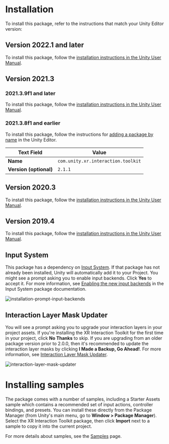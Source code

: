 # Installation

To install this package, refer to the instructions that match your Unity Editor version:

## Version 2022.1 and later

To install this package, follow the [installation instructions in the Unity User Manual](https://docs.unity3d.com/2022.1/Documentation/Manual/upm-ui-install.html).

## Version 2021.3

### 2021.3.9f1 and later

To install this package, follow the [installation instructions in the Unity User Manual](https://docs.unity3d.com/2021.3/Documentation/Manual/upm-ui-install.html).

### 2021.3.8f1 and earlier

To install this package, follow the instructions for [adding a package by name](https://docs.unity3d.com/2021.3/Documentation/Manual/upm-ui-quick.html) in the Unity Editor.

|Text Field|Value|
|---|---|
|**Name**|`com.unity.xr.interaction.toolkit`|
|**Version (optional)**|`2.1.1`|

## Version 2020.3

To install this package, follow the [installation instructions in the Unity User Manual](https://docs.unity3d.com/2020.3/Documentation/Manual/upm-ui-install.html).

## Version 2019.4 

To install this package, follow the [installation instructions in the Unity User Manual](https://docs.unity3d.com/2019.4/Documentation/Manual/upm-ui-install.html).

## Input System

This package has a dependency on [Input System](https://docs.unity3d.com/Packages/com.unity.inputsystem@1.3/manual/index.html). If that package has not already been installed, Unity will automatically add it to your Project. You might see a prompt asking you to enable input backends. Click **Yes** to accept it. For more information, see [Enabling the new input backends](https://docs.unity3d.com/Packages/com.unity.inputsystem@1.3/manual/Installation.html#enabling-the-new-input-backends) in the Input System package documentation.

![installation-prompt-input-backends](images/installation-prompt-input-backends.png)

## Interaction Layer Mask Updater

You will see a prompt asking you to upgrade your interaction layers in your project assets. If you're installing the XR Interaction Toolkit for the first time in your project, click **No Thanks** to skip. If you are upgrading from an older package version prior to 2.0.0, then it's recommended to update the interaction layer masks by clicking **I Made a Backup, Go Ahead!**. For more information, see [Interaction Layer Mask Updater](interaction-layers.md#interaction-layer-mask-updater).

![interaction-layer-mask-updater](images/interaction-layer-mask-updater.png)

# Installing samples

The package comes with a number of samples, including a Starter Assets sample which contains a recommended set of input actions, controller bindings, and presets. You can install these directly from the Package Manager (from Unity's main menu, go to **Window &gt; Package Manager**). Select the XR Interaction Toolkit package, then click **Import** next to a sample to copy it into the current project.

For more details about samples, see the [Samples](samples.md) page.
